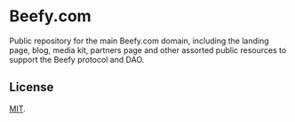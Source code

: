 # Beefy.com

Public repository for the main Beefy.com domain, including the landing page, blog, media kit, partners page and other assorted public resources to support the Beefy protocol and DAO.

## License

[MIT](LICENSE).